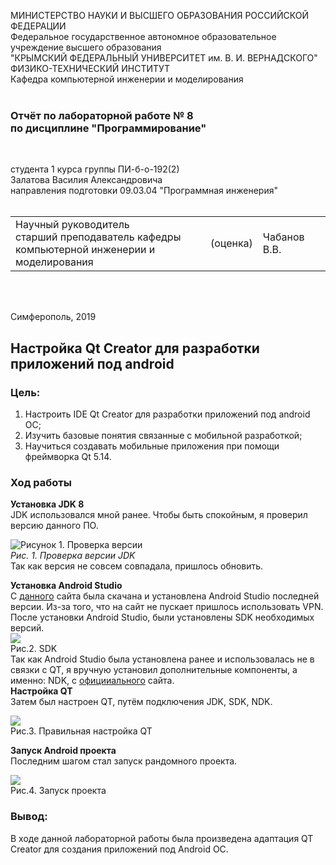 МИНИСТЕРСТВО НАУКИ  И ВЫСШЕГО ОБРАЗОВАНИЯ РОССИЙСКОЙ ФЕДЕРАЦИИ  
Федеральное государственное автономное образовательное учреждение высшего образования  
"КРЫМСКИЙ ФЕДЕРАЛЬНЫЙ УНИВЕРСИТЕТ им. В. И. ВЕРНАДСКОГО"  
ФИЗИКО-ТЕХНИЧЕСКИЙ ИНСТИТУТ  
Кафедра компьютерной инженерии и моделирования
<br/><br/>
 
### Отчёт по лабораторной работе № 8<br/> по дисциплине "Программирование"
<br/>
 
студента 1 курса группы ПИ-б-о-192(2)  
Залатова Василия Александровича  
направления подготовки 09.03.04 "Программная инженерия"  
<br/>
 
<table>
<tr><td>Научный руководитель<br/> старший преподаватель кафедры<br/> компьютерной инженерии и моделирования</td>
<td>(оценка)</td>
<td>Чабанов В.В.</td>
</tr>
</table>
<br/><br/>
 
Симферополь, 2019
## Настройка Qt Creator для разработки приложений под android
### Цель:
1. Настроить IDE Qt Creator для разработки приложений под android ОС;
2. Изучить базовые понятия связанные с мобильной разработкой;
3. Научиться создавать мобильные приложения при помощи фреймворка Qt 5.14.
### Ход работы
**Установка JDK 8** <br>
JDK использовался мной ранее. Чтобы быть спокойным, я проверил версию данного ПО.

![Рисунок 1. Проверка версии](https://sun2.43222.userapi.com/996R1O3J-92oVUHeustAv-LD-mpbN41S8C3ydA/h7J4EDdeO_s.jpg)<br>*Рис. 1. Проверка версии JDK*<br>
Так как версия не совсем совпадала, пришлось обновить.

**Установка Android Studio**<br>
С [данного](https://developer.android.com/studio) сайта была скачана и установлена Android Studio последней версии. Из-за того, что на сайт не пускает пришлось использовать VPN. <br>
После установки Android Studio, были установлены SDK необходимых версий.<br>
![](https://sun2.43222.userapi.com/vE0QBnSjW4mnIRTGQE2QQS_m0sHIOra52AmxRA/_vsCtPmWb5Y.jpg)
<br>Рис.2. SDK<br>
Так как Android Studio была установлена ранее и использовалась не в связки с QT, я вручную установил дополнительные компоненты, а именно: NDK, с [официиального](https://developer.android.com/ndk/downloads/) сайта.<br>
**Настройка QT**<br>
Затем был настроен QT, путём подключения JDK, SDK, NDK.<br>

![](https://sun3.43222.userapi.com/kbkAPzsbt_8tD-hLfcKhXBE67ycID2TAPj4ILA/wjrlSZe1U94.jpg)
<br> Рис.3. Правильная настройка QT <br>

**Запуск Android проекта**<br>
Последним шагом стал запуск рандомного проекта. 

![](https://sun2.43222.userapi.com/eiNMEAdmj-oLAIU3XpT9n97QfSBl4RdfkImWkQ/y6kijmcUlG4.jpg)
<br> Рис.4. Запуск проекта<br>

### Вывод:<br>
В ходе данной лабораторной работы была произведена адаптация QT Creator для создания приложений под Android OC.
